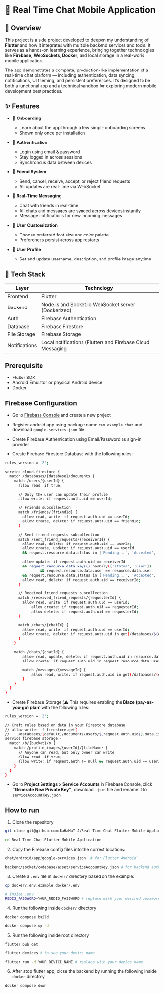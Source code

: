 # 📱 Real Time Chat Mobile Application

## 🧭 Overview

This project is a side project developed to deepen my understanding of **Flutter** and how it integrates with multiple backend services and tools. It serves as a hands-on learning experience, bringing together technologies like **Firebase**, **WebSockets**, **Docker**, and local storage in a real-world mobile application.

The app demonstrates a complete, production-like implementation of a real-time chat platform — including authentication, data syncing, notifications, UI theming, and persistent preferences. It’s designed to be both a functional app and a technical sandbox for exploring modern mobile development best practices.

## ✨ Features

- 🚀 **Onboarding**

  - Learn about the app through a few simple onboarding screens
  - Shown only once per installation

- 🔐 **Authentication**

  - Login using email & password
  - Stay logged in across sessions
  - Synchronous data between devices

- 👥 **Friend System**

  - Send, cancel, receive, accept, or reject friend requests
  - All updates are real-time via WebSocket

- 💬 **Real-Time Messaging**

  - Chat with friends in real-time
  - All chats and messages are synced across devices instantly
  - Message notifications for new incoming messages

- 🎨 **User Customization**

  - Choose preferred font size and color palette
  - Preferences persist across app restarts

- 🧾 **User Profile**
  - Set and update username, description, and profile image anytime

## 🧰 Tech Stack

| Layer         | Technology                                                 |
| ------------- | ---------------------------------------------------------- |
| Frontend      | Flutter                                                    |
| Backend       | Node.js and Socket.io WebSocket server (Dockerized)        |
| Auth          | Firebase Authentication                                    |
| Database      | Firebase Firestore                                         |
| File Storage  | Firebase Storage                                           |
| Notifications | Local notifications (Flutter) and Firebase Cloud Messaging |

## Prerequisite

- Flutter SDK
- Android Emulator or physical Android device
- Docker

## Firebase Configuration

- Go to [Firebase Console](https://console.firebase.google.com) and create a new project

- Register android app using package name `com.example.chat` and download `google-services.json` file

- Create Firebase Authentication using Email/Password as sign-in provider

- Create Firebase Firestore Database with the following rules:

```bash
rules_version = '2';

service cloud.firestore {
  match /databases/{database}/documents {
    match /users/{userId} {
      allow read: if true;

      // Only the user can update their profile
      allow write: if request.auth.uid == userId;

      // Friends subcollection
      match /friends/{friendId} {
        allow read, write: if request.auth.uid == userId;
        allow create, delete: if request.auth.uid == friendId;
      }

      // Sent friend requests subcollection
      match /sent_friend_requests/{receiverId} {
        allow read, delete: if request.auth.uid == userId;
        allow create, update: if request.auth.uid == userId
        && request.resource.data.status in ['Pending...', 'Accepted', 'Rejected'];

        allow update: if request.auth.uid == receiverId
        && request.resource.data.keys().hasOnly(['status', 'user'])
				&& request.resource.data.user == resource.data.user
        && request.resource.data.status in ['Pending...', 'Accepted', 'Rejected'];
        allow read, delete: if request.auth.uid == receiverId;
      }

      // Received friend requests subcollection
      match /received_friend_requests/{requesterId} {
        allow read, write: if request.auth.uid == userId;
  			allow create: if request.auth.uid == requesterId;
  			allow delete: if request.auth.uid == requesterId;
      }

      match /chats/{chatId} {
      	allow read, write: if request.auth.uid == userId;
        allow create, delete: if request.auth.uid in get(/databases/$(database)/documents/chats/$(chatId)).data.users;
      }
    }

    match /chats/{chatId} {
  		allow read, update, delete: if request.auth.uid in resource.data.users;
  		allow create: if request.auth.uid in request.resource.data.users;

  		match /messages/{messageId} {
    		allow read, write: if request.auth.uid in get(/databases/(default)/documents/chats/$(chatId)).data.users;
  		}
    }
  }
}
```

- Create Firebase Storage (⚠️ This requires enabling the **Blaze (pay-as-you-go) plan**) with the following rules:

```bash
rules_version = '2';

// Craft rules based on data in your Firestore database
// allow write: if firestore.get(
//    /databases/(default)/documents/users/$(request.auth.uid)).data.isAdmin;
service firebase.storage {
  match /b/{bucket}/o {
    match /profile_images/{userId}/{fileName} {
      // Anyone can read, but only owner can write
      allow read: if true;
      allow write: if request.auth != null && request.auth.uid == userId;
    }
  }
}
```

- Go to **Project Settings > Service Accounts** in Firebase Console, click **"Generate New Private Key"**, download `.json` file and rename it to `serviceAccountKey.json`

## How to run

1. Clone the repository

```bash
git clone git@github.com:BaHaMuT-J/Real-Time-Chat-Flutter-Mobile-Application.git

cd Real-Time-Chat-Flutter-Mobile-Application
```

2. Copy the Firebase config files into the correct locations:

```bash
chat/android/app/google-services.json  # for Flutter Android

backend/socket/codebase/asset/serviceAccountKey.json # for backend auth
```

3. Create a `.env` file in `docker/` directory based on the example:

```bash
cp docker/.env.example docker/.env

# Inside .env
REDIS_PASSWORD=YOUR_REDIS_PASSWORD # replace with your desired password
```

4. Run the following inside `docker/` directory

```bash
docker compose build

docker compose up -d
```

5. Run the following inside root directory

```bash
flutter pub get

flutter devices # to see your device name

flutter run -d YOUR_DEVICE_NAME # replace with your device name
```

6. After stop flutter app, close the backend by running the following inside `docker` directory

```bash
docker compose down
```
